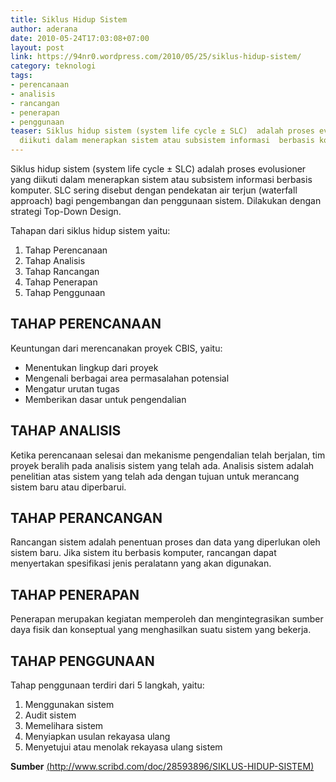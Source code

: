 ```yaml
---
title: Siklus Hidup Sistem
author: aderana
date: 2010-05-24T17:03:08+07:00
layout: post
link: https://94nr0.wordpress.com/2010/05/25/siklus-hidup-sistem/
category: teknologi
tags:
- perencanaan
- analisis
- rancangan
- penerapan
- penggunaan
teaser: Siklus hidup sistem (system life cycle ± SLC)  adalah proses evolusioner yang
  diikuti dalam menerapkan sistem atau subsistem informasi  berbasis komputer.
---
```


Siklus hidup sistem (system life cycle ± SLC)  adalah proses evolusioner yang diikuti dalam menerapkan sistem atau subsistem informasi  berbasis komputer. SLC sering disebut dengan pendekatan air terjun (waterfall approach) bagi  pengembangan dan penggunaan sistem. Dilakukan dengan  strategi Top-Down Design.

Tahapan dari siklus hidup sistem yaitu:

1. Tahap Perencanaan
2. Tahap Analisis
3. Tahap Rancangan
4. Tahap Penerapan
5. Tahap Penggunaan


TAHAP PERENCANAAN
----------------------------------------

Keuntungan dari merencanakan proyek CBIS, yaitu:

* Menentukan lingkup dari proyek
* Mengenali berbagai area permasalahan potensial
* Mengatur urutan tugas
* Memberikan dasar untuk pengendalian


TAHAP ANALISIS
----------------------------------------

Ketika perencanaan selesai dan mekanisme  pengendalian telah berjalan, tim proyek beralih pada analisis sistem yang telah ada. Analisis sistem  adalah penelitian atas sistem yang telah ada dengan tujuan untuk  merancang sistem baru atau diperbarui.


TAHAP PERANCANGAN
----------------------------------------

Rancangan sistem adalah penentuan proses dan  data yang diperlukan oleh sistem baru. Jika sistem itu berbasis komputer, rancangan dapat  menyertakan spesifikasi jenis peralatann yang akan digunakan.


TAHAP PENERAPAN
----------------------------------------

Penerapan merupakan kegiatan memperoleh dan  mengintegrasikan sumber daya fisik dan konseptual yang menghasilkan suatu sistem yang  bekerja.


TAHAP PENGGUNAAN
----------------------------------------

Tahap penggunaan terdiri dari 5 langkah, yaitu:

1. Menggunakan sistem
2. Audit sistem
3. Memelihara sistem
4. Menyiapkan usulan rekayasa ulang
5. Menyetujui atau menolak rekayasa ulang sistem


**Sumber** [(http://www.scribd.com/doc/28593896/SIKLUS-HIDUP-SISTEM)](http://www.scribd.com/doc/28593896/SIKLUS-HIDUP-SISTEM)